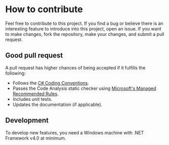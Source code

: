 # How to contribute

Feel free to contribute to this project. If you find a bug or believe there is an interesting feature to introduce into this project, open an issue. If you want to make changes, fork the repository, make your changes, and submit a pull request.

## Good pull request

A pull request has higher chances of being accepted if it fulfills the following:
* Follows the [C# Coding Conventions](https://docs.microsoft.com/en-us/dotnet/csharp/programming-guide/inside-a-program/coding-conventions).
* Passes the Code Analysis static checker using [Microsoft's Managed Recommended Rules](https://msdn.microsoft.com/en-us/library/dd264893.aspx).
* Includes unit tests.
* Updates the documentation (if applicable).

## Development
To develop new features, you need a Windows machine with .NET Framework v4.0 at minimum.